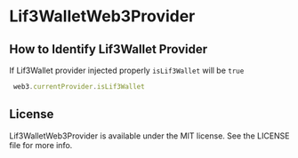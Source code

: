 # Lif3WalletWeb3Provider

## How to Identify Lif3Wallet Provider

If Lif3Wallet provider injected properly `isLif3Wallet` will be `true`

```javascript
 web3.currentProvider.isLif3Wallet
```

## License

Lif3WalletWeb3Provider is available under the MIT license. See the LICENSE file for more info.
